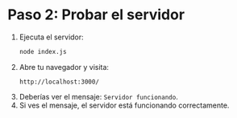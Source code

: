 # Paso 2: Probar el servidor

1. Ejecuta el servidor:
   ```bash
   node index.js
   ```
2. Abre tu navegador y visita:
   ```
   http://localhost:3000/
   ```
3. Deberías ver el mensaje: `Servidor funcionando`.
4. Si ves el mensaje, el servidor está funcionando correctamente.
